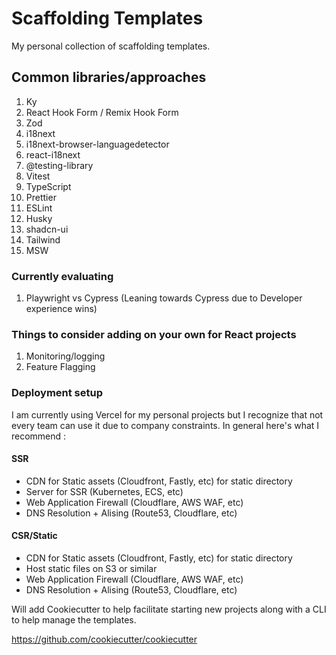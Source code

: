 # Scaffolding Templates

My personal collection of scaffolding templates.

## Common libraries/approaches

1. Ky
2. React Hook Form / Remix Hook Form
3. Zod
4. i18next
5. i18next-browser-languagedetector
6. react-i18next
7. @testing-library
8. Vitest
9. TypeScript
10. Prettier
11. ESLint
12. Husky
13. shadcn-ui
14. Tailwind
15. MSW

### Currently evaluating

1. Playwright vs Cypress (Leaning towards Cypress due to Developer experience wins)

### Things to consider adding on your own for React projects

1. Monitoring/logging
2. Feature Flagging

### Deployment setup

I am currently using Vercel for my personal projects but I recognize that not every team can use it due to company constraints. In general here's what I recommend : 

#### SSR

- CDN for Static assets (Cloudfront, Fastly, etc) for static directory
- Server for SSR (Kubernetes, ECS, etc)
- Web Application Firewall (Cloudflare, AWS WAF, etc)
- DNS Resolution + Alising (Route53, Cloudflare, etc)

#### CSR/Static

- CDN for Static assets (Cloudfront, Fastly, etc) for static directory
- Host static files on S3 or similar
- Web Application Firewall (Cloudflare, AWS WAF, etc)
- DNS Resolution + Alising (Route53, Cloudflare, etc)

Will add Cookiecutter to help facilitate starting new projects along with a CLI to help manage the templates.

https://github.com/cookiecutter/cookiecutter